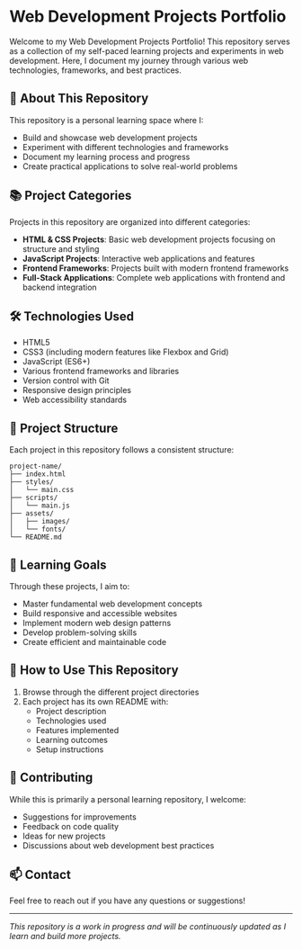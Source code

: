# Web Development Projects Portfolio

Welcome to my Web Development Projects Portfolio! This repository serves as a collection of my self-paced learning projects and experiments in web development. Here, I document my journey through various web technologies, frameworks, and best practices.

## 🚀 About This Repository

This repository is a personal learning space where I:
- Build and showcase web development projects
- Experiment with different technologies and frameworks
- Document my learning process and progress
- Create practical applications to solve real-world problems

## 📚 Project Categories

Projects in this repository are organized into different categories:

- **HTML & CSS Projects**: Basic web development projects focusing on structure and styling
- **JavaScript Projects**: Interactive web applications and features
- **Frontend Frameworks**: Projects built with modern frontend frameworks
- **Full-Stack Applications**: Complete web applications with frontend and backend integration

## 🛠️ Technologies Used

- HTML5
- CSS3 (including modern features like Flexbox and Grid)
- JavaScript (ES6+)
- Various frontend frameworks and libraries
- Version control with Git
- Responsive design principles
- Web accessibility standards

## 📁 Project Structure

Each project in this repository follows a consistent structure:
```
project-name/
├── index.html
├── styles/
│   └── main.css
├── scripts/
│   └── main.js
├── assets/
│   ├── images/
│   └── fonts/
└── README.md
```

## 🎯 Learning Goals

Through these projects, I aim to:
- Master fundamental web development concepts
- Build responsive and accessible websites
- Implement modern web design patterns
- Develop problem-solving skills
- Create efficient and maintainable code

## 📝 How to Use This Repository

1. Browse through the different project directories
2. Each project has its own README with:
   - Project description
   - Technologies used
   - Features implemented
   - Learning outcomes
   - Setup instructions

## 🤝 Contributing

While this is primarily a personal learning repository, I welcome:
- Suggestions for improvements
- Feedback on code quality
- Ideas for new projects
- Discussions about web development best practices

## 📫 Contact

Feel free to reach out if you have any questions or suggestions!

---

*This repository is a work in progress and will be continuously updated as I learn and build more projects.*
